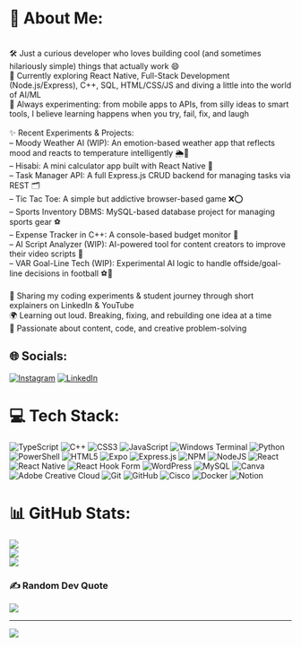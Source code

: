 # 💫 About Me:
<br>🛠️ Just a curious developer who loves building cool (and sometimes hilariously simple) things that actually work 😄<br>📱 Currently exploring React Native, Full-Stack Development (Node.js/Express), C++, SQL, HTML/CSS/JS and diving  a little into the world of AI/ML<br>🧠 Always experimenting: from mobile apps to APIs, from silly ideas to smart tools, I believe learning happens when you try, fail, fix, and laugh<br><br>✨ Recent Experiments & Projects:<br>– Moody Weather AI (WIP): An emotion-based weather app that reflects mood and reacts to temperature intelligently 🌦️🧠<br>– Hisabi: A mini calculator app built with React Native 🔢<br>– Task Manager API: A full Express.js CRUD backend for managing tasks via REST 🗂️<br>– Tic Tac Toe: A simple but addictive browser-based game ❌⭕<br>– Sports Inventory DBMS: MySQL-based database project for managing sports gear ⚽<br>– Expense Tracker in C++: A console-based budget monitor 💸<br>– AI Script Analyzer (WIP): AI-powered tool for content creators to improve their video scripts 🤖<br>– VAR Goal-Line Tech (WIP): Experimental AI logic to handle offside/goal-line decisions in football ⚽🧠<br><br>🎥 Sharing my coding experiments & student journey through short explainers on LinkedIn & YouTube<br>🌍 Learning out loud. Breaking, fixing, and rebuilding one idea at a time<br>📌 Passionate about content, code, and creative problem-solving


## 🌐 Socials:
[![Instagram](https://img.shields.io/badge/Instagram-%23E4405F.svg?logo=Instagram&logoColor=white)](https://instagram.com/salmanazam_ig) [![LinkedIn](https://img.shields.io/badge/LinkedIn-%230077B5.svg?logo=linkedin&logoColor=white)](https://linkedin.com/in/salmanazamdev) 

# 💻 Tech Stack:
![TypeScript](https://img.shields.io/badge/typescript-%23007ACC.svg?style=for-the-badge&logo=typescript&logoColor=white) ![C++](https://img.shields.io/badge/c++-%2300599C.svg?style=for-the-badge&logo=c%2B%2B&logoColor=white) ![CSS3](https://img.shields.io/badge/css3-%231572B6.svg?style=for-the-badge&logo=css3&logoColor=white) ![JavaScript](https://img.shields.io/badge/javascript-%23323330.svg?style=for-the-badge&logo=javascript&logoColor=%23F7DF1E) ![Windows Terminal](https://img.shields.io/badge/Windows%20Terminal-%234D4D4D.svg?style=for-the-badge&logo=windows-terminal&logoColor=white) ![Python](https://img.shields.io/badge/python-3670A0?style=for-the-badge&logo=python&logoColor=ffdd54) ![PowerShell](https://img.shields.io/badge/PowerShell-%235391FE.svg?style=for-the-badge&logo=powershell&logoColor=white) ![HTML5](https://img.shields.io/badge/html5-%23E34F26.svg?style=for-the-badge&logo=html5&logoColor=white) ![Expo](https://img.shields.io/badge/expo-1C1E24?style=for-the-badge&logo=expo&logoColor=#D04A37) ![Express.js](https://img.shields.io/badge/express.js-%23404d59.svg?style=for-the-badge&logo=express&logoColor=%2361DAFB) ![NPM](https://img.shields.io/badge/NPM-%23CB3837.svg?style=for-the-badge&logo=npm&logoColor=white) ![NodeJS](https://img.shields.io/badge/node.js-6DA55F?style=for-the-badge&logo=node.js&logoColor=white) ![React](https://img.shields.io/badge/react-%2320232a.svg?style=for-the-badge&logo=react&logoColor=%2361DAFB) ![React Native](https://img.shields.io/badge/react_native-%2320232a.svg?style=for-the-badge&logo=react&logoColor=%2361DAFB) ![React Hook Form](https://img.shields.io/badge/React%20Hook%20Form-%23EC5990.svg?style=for-the-badge&logo=reacthookform&logoColor=white) ![WordPress](https://img.shields.io/badge/WordPress-%23117AC9.svg?style=for-the-badge&logo=WordPress&logoColor=white) ![MySQL](https://img.shields.io/badge/mysql-4479A1.svg?style=for-the-badge&logo=mysql&logoColor=white) ![Canva](https://img.shields.io/badge/Canva-%2300C4CC.svg?style=for-the-badge&logo=Canva&logoColor=white) ![Adobe Creative Cloud](https://img.shields.io/badge/Adobe%20Creative%20Cloud-DA1F26.svg?style=for-the-badge&logo=Adobe%20Creative%20Cloud&logoColor=white) ![Git](https://img.shields.io/badge/git-%23F05033.svg?style=for-the-badge&logo=git&logoColor=white) ![GitHub](https://img.shields.io/badge/github-%23121011.svg?style=for-the-badge&logo=github&logoColor=white) ![Cisco](https://img.shields.io/badge/cisco-%23049fd9.svg?style=for-the-badge&logo=cisco&logoColor=black) ![Docker](https://img.shields.io/badge/docker-%230db7ed.svg?style=for-the-badge&logo=docker&logoColor=white) ![Notion](https://img.shields.io/badge/Notion-%23000000.svg?style=for-the-badge&logo=notion&logoColor=white)
# 📊 GitHub Stats:
![](https://github-readme-stats.vercel.app/api?username=salmanazamdev&theme=catppuccin_mocha&hide_border=false&include_all_commits=false&count_private=false)<br/>
![](https://nirzak-streak-stats.vercel.app/?user=salmanazamdev&theme=catppuccin_mocha&hide_border=false)<br/>
![](https://github-readme-stats.vercel.app/api/top-langs/?username=salmanazamdev&theme=catppuccin_mocha&hide_border=false&include_all_commits=false&count_private=false&layout=compact)

### ✍️ Random Dev Quote
![](https://quotes-github-readme.vercel.app/api?type=horizontal&theme=radical)

---
[![](https://visitcount.itsvg.in/api?id=salmanazamdev&icon=0&color=0)](https://visitcount.itsvg.in)

<!-- Proudly created with GPRM ( https://gprm.itsvg.in ) -->
